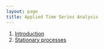 ```yaml
---
layout: page
title: Applied Time Series Analysis
---
```

1. [Introduction](./intro/)
2. [Stationary processes](./statio/)
